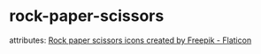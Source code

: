 # rock-paper-scissors

attributes:
<a href="https://www.flaticon.com/free-icons/rock-paper-scissors" title="rock paper scissors icons">Rock paper scissors icons created by Freepik - Flaticon</a>